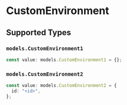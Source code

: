 # CustomEnvironment


## Supported Types

### `models.CustomEnvironment1`

```typescript
const value: models.CustomEnvironment1 = {};
```

### `models.CustomEnvironment2`

```typescript
const value: models.CustomEnvironment2 = {
  id: "<id>",
};
```

